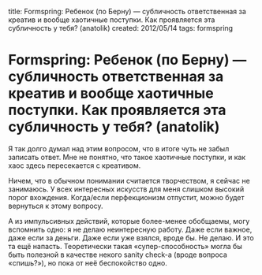 title: Formspring: Ребенок (по Берну) — субличность ответственная за креатив и вообще хаотичные поступки. Как проявляется эта субличность у тебя? (anatolik)
created: 2012/05/14
tags: formspring

# Formspring: Ребенок (по Берну) — субличность ответственная за креатив и вообще хаотичные поступки. Как проявляется эта субличность у тебя? (anatolik)

Я так долго думал над этим вопросом, что в итоге чуть не забыл записать ответ. Мне не понятно, что такое хаотичные поступки, и как хаос здесь пересекается с креативом.

Ничем, что в обычном понимании считается творчеством, я сейчас не занимаюсь. У всех интересных искусств для меня слишком высокий порог вхождения. Когда/если перфекционизм отпустит, можно будет вернуться к этому вопросу.

А из импульсивных действий, которые более-менее обобщаемы, могу вспомнить одно: я не делаю неинтересную работу. Даже если важное, даже если за деньги. Даже если уже взялся, вроде бы. Не делаю. И это та ещё напасть. Теоретически такая «супер-способность» могла бы быть полезной в качестве некого sanity check-а (вроде вопроса «спишь?»), но пока от неё беспокойство одно.
